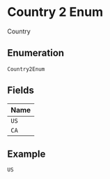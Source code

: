 
# Country 2 Enum

Country

## Enumeration

`Country2Enum`

## Fields

| Name |
|  --- |
| `US` |
| `CA` |

## Example

```
US
```

